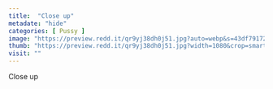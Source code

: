 ```yaml
---
title:  "Close up"
metadate: "hide"
categories: [ Pussy ]
image: "https://preview.redd.it/qr9yj38dh0j51.jpg?auto=webp&s=43df79172e55e2250ff76c086cedf8b56b4a31fc"
thumb: "https://preview.redd.it/qr9yj38dh0j51.jpg?width=1080&crop=smart&auto=webp&s=17504107d83a960dbf8bcd58cca8d774922aa98b"
visit: ""
---
```

Close up
